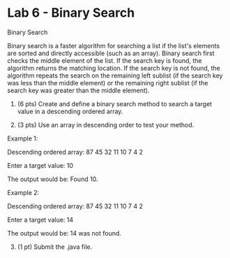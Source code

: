 # Lab 6 - Binary Search

Binary Search

Binary search is a faster algorithm for searching a list if the list's elements are sorted and directly accessible (such as an array). Binary search first checks the middle element of the list. If the search key is found, the algorithm returns the matching location. If the search key is not found, the algorithm repeats the search on the remaining left sublist (if the search key was less than the middle element) or the remaining right sublist (if the search key was greater than the middle element).

1. (6 pts) Create and define a binary search method to search a target value in a descending ordered array.

2. (3 pts) Use an array in descending order to test your method.

Example 1:

Descending ordered array: 87 45 32 11 10 7 4 2

Enter a target value: 10

The output would be: Found 10.



Example 2:

Descending ordered array: 87 45 32 11 10 7 4 2

Enter a target value: 14

The output would be: 14 was not found.



3. (1 pt) Submit the .java file.